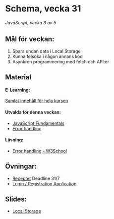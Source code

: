 # Schema, vecka 31

###### JavaScript, vecka 3 av 5

## Mål för veckan:
1. Spara undan data i Local Storage
2. Kunna felsöka i någon annans kod
3. Asynkron programmering med fetch och API:er

## Material
#### E-Learning:
[Samlat innehåll för hela kursen](https://github.com/Lexicon-Frontend-2024/e-learning-material)
#### Utvalda för denna veckan:
* [JavaScript Fundamentals](https://app.pluralsight.com/library/courses/fundamentals-javascript/table-of-contents)
* [Error handling](https://app.pluralsight.com/library/courses/javascript-error-handling/table-of-contents)
#### Läsning:
* [Error handling - W3School](https://www.w3schools.com/js/js_errors.asp)

## Övningar:
* [Receptet](https://github.com/Lexicon-Frontend-2024/exercise-js-recipe-manipulation/tree/main) Deadline 31/7
* [Login / Registration Application](https://github.com/Lexicon-Frontend-2024/exersice-js-login-registration)

## Slides:
* [Local Storage](https://docs.google.com/presentation/d/1kUSn9nrJD8aeLhHVDjMUCBfyMU9vryvfmD9h2d0tKG0/edit?usp=sharing)

